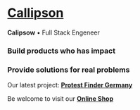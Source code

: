 # [Callipson](https://development.callipson.com)
**Calipsow** • Full Stack Engeneer
### **Build** products who has impact
### **Provide** solutions for real problems

Our latest project:
**[Protest Finder Germany](https://www.producthunt.com/products/demo-finder-germany)**

Be welcome to visit our **[Online Shop](https://callipson.com)**
